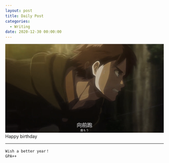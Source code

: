 ```yaml
---
layout: post
title: Daily Post
categories:
  - Writing
date: 2020-12-30 00:00:00
---
```

<img src="/uploads/eren-jaeger.png" class="fit image"> Happy birthday

******************

```
Wish a better year！
GPA++
```


